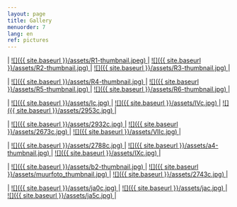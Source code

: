 ```yaml
---
layout: page
title: Gallery
menuorder: 7
lang: en
ref: pictures
---
```

| <a href="/assets/R1.jpg"> ![]({{ site.baseurl }}/assets/R1-thumbnail.jpeg) </a> | <a href="/assets/R2.jpg"> ![]({{ site.baseurl }}/assets/R2-thumbnail.jpg) </a> | <a href="/assets/R3.jpg">  ![]({{ site.baseurl }}/assets/R3-thumbnail.jpg) </a> |

| <a href="/assets/R4.jpg"> ![]({{ site.baseurl }}/assets/R4-thumbnail.jpg) </a> | <a href="/assets/R5.jpg"> ![]({{ site.baseurl }}/assets/R5-thumbnail.jpg) </a> | <a href="/assets/R6.jpg">  ![]({{ site.baseurl }}/assets/R6-thumbnail.jpg) </a> |

| <a href="/assets/I.jpg"> ![]({{ site.baseurl }}/assets/Ic.jpg) </a> | <a href="/assets/IV.jpg"> ![]({{ site.baseurl }}/assets/IVc.jpg) </a> | <a href="/assets/2953.jpg">  ![]({{ site.baseurl }}/assets/2953c.jpg) </a> |

| <a href="/assets/2932.jpg"> ![]({{ site.baseurl }}/assets/2932c.jpg) </a> | <a href="/assets/2673.jpg"> ![]({{ site.baseurl }}/assets/2673c.jpg) </a> | <a href="/assets/VII.jpg">  ![]({{ site.baseurl }}/assets/VIIc.jpg) </a> |

| <a href="/assets/2788.jpg"> ![]({{ site.baseurl }}/assets/2788c.jpg) </a> | <a href="/assets/a4.jpg"> ![]({{ site.baseurl }}/assets/a4-thumbnail.jpg) </a> | <a href="/assets/IX.jpg"> ![]({{ site.baseurl }}/assets/IXc.jpg) </a> |

|  <a href="/assets/b2.jpg">  ![]({{ site.baseurl }}/assets/b2-thumbnail.jpg) </a> | <a href="/assets/muurfoto.jpg"> ![]({{ site.baseurl }}/assets/muurfoto_thumbnail.jpg) </a> | <a href="/assets/2743.jpg">![]({{ site.baseurl }}/assets/2743c.jpg) </a> |

|  <a href="/assets/ja0.jpg">  ![]({{ site.baseurl }}/assets/ja0c.jpg) </a> | <a href="/assets/ja.jpg"> ![]({{ site.baseurl }}/assets/jac.jpg) </a> | <a href="/assets/ja5.jpg">![]({{ site.baseurl }}/assets/ja5c.jpg) </a> |
